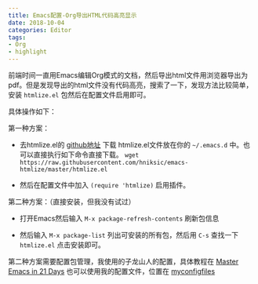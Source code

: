 ```yaml
---
title: Emacs配置-Org导出HTML代码高亮显示
date: 2018-10-04
categories: Editor
tags:
- Org
- highlight
---
```


前端时间一直用Emacs编辑Org模式的文档，然后导出html文件用浏览器导出为pdf。但是发现导出的html文件没有代码高亮，搜索了一下，发现方法比较简单，安装 `htmlize.el` 包然后在配置文件启用即可。

<!--more-->

具体操作如下：

第一种方案：

- 去htmlize.el的 [github地址](https://github.com/hniksic/emacs-htmlize) 下载 htmlize.el文件放在你的 `~/.emacs.d` 中。也可以直接执行如下命令直接下载。
  `wget https://raw.githubusercontent.com/hniksic/emacs-htmlize/master/htmlize.el`

- 然后在配置文件中加入 `(require 'htmlize)` 启用插件。

第二种方案：（直接安装，但我没有试过）

- 打开Emacs然后输入 `M-x package-refresh-contents` 刷新包信息

- 然后输入 `M-x package-list` 列出可安装的所有包，然后用 `C-s` 查找一下 `htmlize.el` 点击安装即可。

第二种方案需要配置包管理，我使用的子龙山人的配置，具体教程在 [Master Emacs in 21 Days](http://book.emacs-china.org/#orgheadline2) 也可以使用我的配置文件，位置在 [myconfigfiles](https://github.com/aoenian/myconfigfiles)
